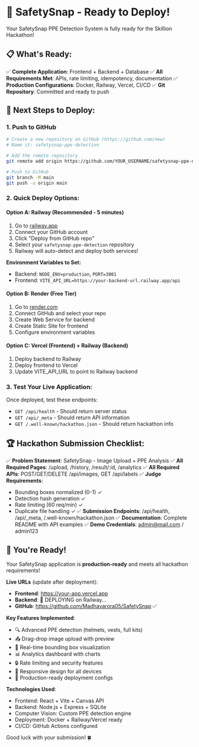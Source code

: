 # 🚀 SafetySnap - Ready to Deploy!

Your SafetySnap PPE Detection System is fully ready for the Skillion Hackathon! 

## 📋 What's Ready:

✅ **Complete Application**: Frontend + Backend + Database
✅ **All Requirements Met**: APIs, rate limiting, idempotency, documentation
✅ **Production Configurations**: Docker, Railway, Vercel, CI/CD
✅ **Git Repository**: Committed and ready to push

## 🎯 Next Steps to Deploy:

### 1. Push to GitHub

```bash
# Create a new repository on GitHub (https://github.com/new)
# Name it: safetysnap-ppe-detection

# Add the remote repository
git remote add origin https://github.com/YOUR_USERNAME/safetysnap-ppe-detection.git

# Push to GitHub
git branch -M main
git push -u origin main
```

### 2. Quick Deploy Options:

#### Option A: Railway (Recommended - 5 minutes)
1. Go to [railway.app](https://railway.app)
2. Connect your GitHub account
3. Click "Deploy from GitHub repo"
4. Select your `safetysnap-ppe-detection` repository
5. Railway will auto-detect and deploy both services!

**Environment Variables to Set:**
- Backend: `NODE_ENV=production`, `PORT=3001`
- Frontend: `VITE_API_URL=https://your-backend-url.railway.app/api`

#### Option B: Render (Free Tier)
1. Go to [render.com](https://render.com)
2. Connect GitHub and select your repo
3. Create Web Service for backend
4. Create Static Site for frontend
5. Configure environment variables

#### Option C: Vercel (Frontend) + Railway (Backend)
1. Deploy backend to Railway
2. Deploy frontend to Vercel
3. Update VITE_API_URL to point to Railway backend

### 3. Test Your Live Application:

Once deployed, test these endpoints:
- `GET /api/health` - Should return server status
- `GET /api/_meta` - Should return API information  
- `GET /.well-known/hackathon.json` - Should return hackathon info

## 🏆 Hackathon Submission Checklist:

✅ **Problem Statement**: SafetySnap - Image Upload + PPE Analysis
✅ **All Required Pages**: /upload, /history, /result/:id, /analytics
✅ **All Required APIs**: POST/GET/DELETE /api/images, GET /api/labels
✅ **Judge Requirements**: 
  - Bounding boxes normalized (0-1) ✓
  - Detection hash generation ✓
  - Rate limiting (60 req/min) ✓
  - Duplicate file handling ✓
✅ **Submission Endpoints**: /api/health, /api/_meta, /.well-known/hackathon.json
✅ **Documentation**: Complete README with API examples
✅ **Demo Credentials**: admin@mail.com / admin123

## 🎉 You're Ready!

Your SafetySnap application is **production-ready** and meets all hackathon requirements!

**Live URLs** (update after deployment):
- **Frontend**: https://your-app.vercel.app
- **Backend**: 🚀 DEPLOYING on Railway...
- **GitHub**: https://github.com/Madhavarora05/SafetySnap ✅

**Key Features Implemented**:
- 🔍 Advanced PPE detection (helmets, vests, full kits)
- 📤 Drag-drop image upload with preview
- 🎯 Real-time bounding box visualization  
- 📊 Analytics dashboard with charts
- 🔒 Rate limiting and security features
- 📱 Responsive design for all devices
- 🚀 Production-ready deployment configs

**Technologies Used**:
- Frontend: React + Vite + Canvas API
- Backend: Node.js + Express + SQLite
- Computer Vision: Custom PPE detection engine
- Deployment: Docker + Railway/Vercel ready
- CI/CD: GitHub Actions configured

Good luck with your submission! 🍀